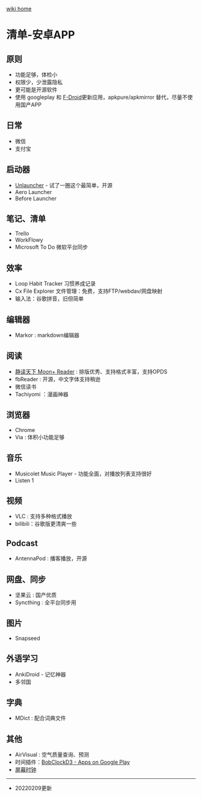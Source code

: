 <a href="../index.html">wiki home</a>

# 清单-安卓APP

## 原则

- 功能足够，体检小
- 权限少，少泄露隐私
- 更可能是开源软件
- 使用 googleplay 和 [F-Droid](https://f-droid.org/)更新应用，apkpure/apkmirror 替代，尽量不使用国产APP


## 日常

- 微信
- 支付宝

## 启动器

- [Unlauncher](https://github.com/jkuester/unlauncher) - 试了一圈这个最简单，开源
- Aero Launcher
- Before Launcher

## 笔记、清单

- Trello
- WorkFlowy
- Microsoft To Do 微软平台同步


##  效率

- Loop Habit Tracker 习惯养成记录
- Cx File Explorer 文件管理：免费，支持FTP/webdav/网盘映射
- 输入法：谷歌拼音，旧但简单

## 编辑器

- Markor : markdown编辑器

## 阅读

- [静读天下 Moon+ Reader](https://moondownload.com/chinese.html) : 排版优秀、支持格式丰富，支持OPDS
- fbReader : 开源，中文字体支持稍逊
- 微信读书
- Tachiyomi ：漫画神器

## 浏览器

- Chrome
- Via : 体积小功能足够

## 音乐

- Musicolet Music Player - 功能全面，对播放列表支持很好
- Listen 1

## 视频

- VLC : 支持多种格式播放
- bilibili：谷歌版更清爽一些

## Podcast

- AntennaPod : 播客播放，开源

## 网盘、同步

- 坚果云 : 国产优质
- Syncthing : 全平台同步用

## 图片

- Snapseed

## 外语学习

- AnkiDroid - 记忆神器
- 多邻国

## 字典

- MDict : 配合词典文件

## 其他

- AirVisual : 空气质量查询、预测
- 时间插件：[BobClockD3 - Apps on Google Play](https://play.google.com/store/apps/details?id=bob.clock&hl=en)
- [屏幕时钟](https://www.coolapk.com/apk/com.by_syk.screenclock)


---

- 20220209更新